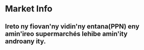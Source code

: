 # Market Info

## Ireto ny fiovan'ny vidin'ny entana(PPN) eny amin'ireo supermarchés lehibe amin'ity androany ity.

